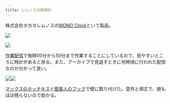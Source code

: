```yaml
---
title: レムノスの掛時計
---
```

株式会社タカタレムノスの[MONO Clock](https://www.amazon.co.jp/dp/B004UIT8BK)という製品。

![](https://lh6.googleusercontent.com/IrW-aMs2BS338AXN5UY6QdpOZzOOwrYJ2G3jS4V80cpPmVA79xVbVIU7EN_4_aNoxo1-Rmd1XNN604RUjHZxvRBHKMV3BUYgYJRkrjayXSHrdZ8WoMaV5fkqd4Qan_lDj__x8G3p2jh7yUjynQ)

![](https://lh4.googleusercontent.com/zdHYS64IYtSoYVOigI3KGwpIn2cFP8bZ9S45jrbnccgak7dFa1qFms97d2ASOxWrrzaZpeot7hfL9cy_-uNuND-pjlr6m9WBR21qTdXJnnl6tOP8X1gxRINhyHQogRQYspAzhfUK_ctJa4owhQ)

[作業配信](https://www.youtube.com/channel/UC5s-KpSDGzxWPWNv94PnJHw)で毎時00分から50分まで作業することにしているので、見やすいところに時計があると捗る。また、アーカイブで見返すときに何時頃に行われた配信なのか分かって良い。

![](https://lh6.googleusercontent.com/iBtvOipcIHtTqqxmBxC1WcSKavD2y8h7Y5mtCbES7-26Ypd_iIMrRw-jLZsZu7VFFWe0GXQOihLmAsboUh5MMK6N12CB295J2vney4whfxFZkldkuthraG2xF2NSgtVFYrJ-wD73SIyaj6LNNQ)![](https://lh3.googleusercontent.com/VBdgY4W3-LI7s28IqfQCQVOUHv1mO8xTAbp2wsNyU-Xs_jQi0gwp4xh8Hc6IXiWl0_EwABmZ5l8gqb8ieFRG8g7Ki5vYnVjy-O5T2mzVBBxtFbEYCyDCykIQLkhUX2xHJnEI5AB1bK1bNpCvNQ)

[マックスのホッチキス](https://www.amazon.co.jp/dp/B000O9WRWG)と[壁美人のフック](https://www.amazon.co.jp/dp/B00CU78TDG)で壁に取り付けた。意外と頑丈で、跡もほぼ残らないので助かる。
